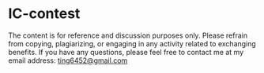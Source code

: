 # IC-contest
The content is for reference and discussion purposes only. Please refrain from copying, plagiarizing, or engaging in any activity related to exchanging benefits.
If you have any questions, please feel free to contact me at my email address: ting6452@gmail.com
